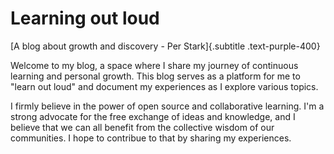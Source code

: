 # Learning out loud

\[A blog about growth and discovery - Per Stark\]{.subtitle .text-purple-400}

Welcome to my blog, a space where I share my journey of continuous learning and personal growth. This blog serves as a platform for me to "learn out loud" and document my experiences as I explore various topics.

I firmly believe in the power of open source and collaborative learning. I'm a strong advocate for the free exchange of ideas and knowledge, and I believe that we can all benefit from the collective wisdom of our communities. I hope to contribue to that by sharing my experiences.
